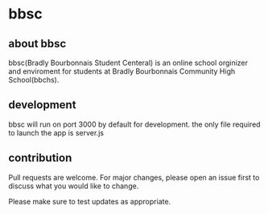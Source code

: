 # bbsc

## about bbsc

bbsc(Bradly Bourbonnais Student Centeral) is an online school orginizer and enviroment for students at Bradly Bourbonnais Community High School(bbchs).

## development

bbsc will run on port 3000 by default for development. the only file required to launch the app is server.js

## contribution

Pull requests are welcome. For major changes, please open an issue first to discuss what you would like to change.

Please make sure to test updates as appropriate.
